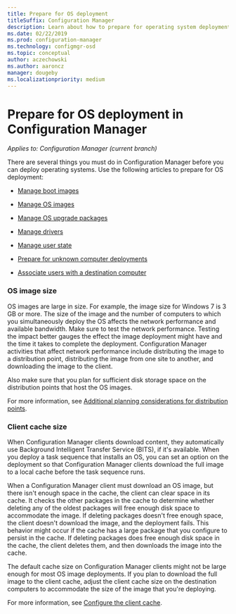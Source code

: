 ```yaml
---
title: Prepare for OS deployment
titleSuffix: Configuration Manager
description: Learn about how to prepare for operating system deployments in Configuration Manager
ms.date: 02/22/2019
ms.prod: configuration-manager
ms.technology: configmgr-osd
ms.topic: conceptual
author: aczechowski
ms.author: aaroncz
manager: dougeby
ms.localizationpriority: medium
---
```


# Prepare for OS deployment in Configuration Manager

*Applies to: Configuration Manager (current branch)*

There are several things you must do in Configuration Manager before you can deploy operating systems. Use the following articles to prepare for OS deployment:  

-   [Manage boot images](manage-boot-images.md)  

-   [Manage OS images](manage-operating-system-images.md)  

-   [Manage OS upgrade packages](manage-operating-system-upgrade-packages.md)  

-   [Manage drivers](manage-drivers.md)  

-   [Manage user state](manage-user-state.md)  

-   [Prepare for unknown computer deployments](prepare-for-unknown-computer-deployments.md)  

-   [Associate users with a destination computer](associate-users-with-a-destination-computer.md)  



### OS image size  

OS images are large in size. For example, the image size for Windows 7 is 3 GB or more. The size of the image and the number of computers to which you simultaneously deploy the OS affects the network performance and available bandwidth. Make sure to test the network performance. Testing the impact better gauges the effect the image deployment might have and the time it takes to complete the deployment. Configuration Manager activities that affect network performance include distributing the image to a distribution point, distributing the image from one site to another, and downloading the image to the client.  

Also make sure that you plan for sufficient disk storage space on the distribution points that host the OS images.  

For more information, see [Additional planning considerations for distribution points](prepare-site-system-roles-for-operating-system-deployments.md#additional-planning-considerations-for-distribution-points).


### Client cache size  

When Configuration Manager clients download content, they automatically use Background Intelligent Transfer Service (BITS), if it's available. When you deploy a task sequence that installs an OS, you can set an option on the deployment so that Configuration Manager clients download the full image to a local cache before the task sequence runs.  

When a Configuration Manager client must download an OS image, but there isn't enough space in the cache, the client can clear space in its cache. It checks the other packages in the cache to determine whether deleting any of the oldest packages will free enough disk space to accommodate the image. If deleting packages doesn't free enough space, the client doesn't download the image, and the deployment fails. This behavior might occur if the cache has a large package that you configure to persist in the cache. If deleting packages does free enough disk space in the cache, the client deletes them, and then downloads the image into the cache.  

The default cache size on Configuration Manager clients might not be large enough for most OS image deployments. If you plan to download the full image to the client cache, adjust the client cache size on the destination computers to accommodate the size of the image that you're deploying.  

For more information, see [Configure the client cache](../../core/clients/manage/configure-client-cache.md).
